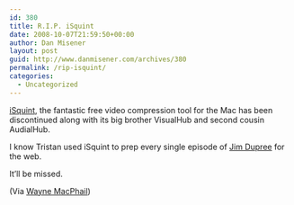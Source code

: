 ```yaml
---
id: 380
title: R.I.P. iSquint
date: 2008-10-07T21:59:50+00:00
author: Dan Misener
layout: post
guid: http://www.danmisener.com/archives/380
permalink: /rip-isquint/
categories:
  - Uncategorized
---
```

[iSquint](http://www.isquint.org/getit.php), the fantastic free video compression tool for the Mac has been discontinued along with its big brother VisualHub and second cousin AudialHub.

I know Tristan used iSquint to prep every single episode of [Jim Dupree](http://www.collectiveproductions.com/jimdupree) for the web.

It&#8217;ll be missed.

(Via [Wayne MacPhail](http://twitter.com/wmacphail/statuses/950458758))